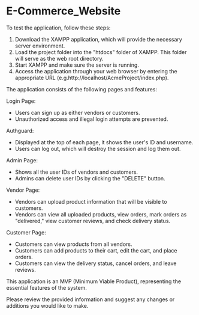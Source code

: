 # E-Commerce_Website

To test the application, follow these steps:

1. Download the XAMPP application, which will provide the necessary server environment.
2. Load the project folder into the "htdocs" folder of XAMPP. This folder will serve as the web root directory.
3. Start XAMPP and make sure the server is running.
4. Access the application through your web browser by entering the appropriate URL (e.g.http://localhost/AcmeProject/index.php).

The application consists of the following pages and features:

Login Page:
- Users can sign up as either vendors or customers.
- Unauthorized access and illegal login attempts are prevented.

Authguard:
- Displayed at the top of each page, it shows the user's ID and username.
- Users can log out, which will destroy the session and log them out.

Admin Page:
- Shows all the user IDs of vendors and customers.
- Admins can delete user IDs by clicking the "DELETE" button.

Vendor Page:
- Vendors can upload product information that will be visible to customers.
- Vendors can view all uploaded products, view orders, mark orders as "delivered," view customer reviews, and check delivery status.

Customer Page:
- Customers can view products from all vendors.
- Customers can add products to their cart, edit the cart, and place orders.
- Customers can view the delivery status, cancel orders, and leave reviews.

This application is an MVP (Minimum Viable Product), representing the essential features of the system.

Please review the provided information and suggest any changes or additions you would like to make.







	
